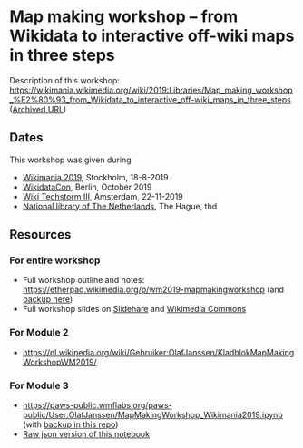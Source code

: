 # Map making workshop – from Wikidata to interactive off-wiki maps in three steps

Description of this workshop: https://wikimania.wikimedia.org/wiki/2019:Libraries/Map_making_workshop_%E2%80%93_from_Wikidata_to_interactive_off-wiki_maps_in_three_steps
([Archived URL](https://web.archive.org/web/20190808101032/https://wikimania.wikimedia.org/wiki/2019:Libraries/Map_making_workshop_%E2%80%93_from_Wikidata_to_interactive_off-wiki_maps_in_three_steps))

## Dates
This workshop was given during
* [Wikimania 2019](https://wikimania.wikimedia.org/wiki/2019:Libraries/Map_making_workshop_%E2%80%93_from_Wikidata_to_interactive_off-wiki_maps_in_three_steps), Stockholm, 18-8-2019
* [WikidataCon](), Berlin, October 2019
* [Wiki Techstorm III](), Amsterdam, 22-11-2019
* [National library of The Netherlands](), The Hague, tbd

## Resources 

### For entire workshop
* Full workshop outline and notes: https://etherpad.wikimedia.org/p/wm2019-mapmakingworkshop (and [backup here](https://nl.wikipedia.org/wiki/Gebruiker:OlafJanssen/KladblokMapMakingWorkshopWM2019/EtherpadBackup))
* Full workshop slides on [Slidehare]() and [Wikimedia Commons]()

### For Module 2
* https://nl.wikipedia.org/wiki/Gebruiker:OlafJanssen/KladblokMapMakingWorkshopWM2019/

### For Module 3
* https://paws-public.wmflabs.org/paws-public/User:OlafJanssen/MapMakingWorkshop_Wikimania2019.ipynb (with [backup in this repo]())
* [Raw json version of this notebook](https://paws-public.wmflabs.org/paws-public/User:OlafJanssen/MapMakingWorkshop_Wikimania2019.ipynb?format=raw)

